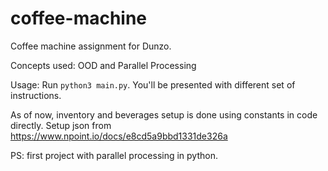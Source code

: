 # coffee-machine

Coffee machine assignment for Dunzo.

Concepts used: OOD and Parallel Processing

Usage:
Run `python3 main.py`. You'll be presented with different set of instructions.

As of now, inventory and beverages setup is done using constants in code directly. 
Setup json from https://www.npoint.io/docs/e8cd5a9bbd1331de326a

PS: first project with parallel processing in python.
